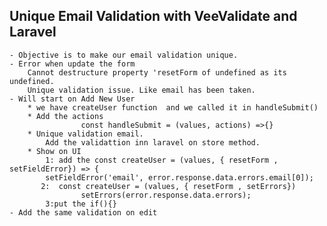 ## Unique Email Validation with VeeValidate and Laravel
    - Objective is to make our email validation unique.
    - Error when update the form
        Cannot destructure property 'resetForm of undefined as its undefined.
        Unique validation issue. Like email has been taken.
    - Will start on Add New User
        * we have createUser function  and we called it in handleSubmit()
        * Add the actions 
                    const handleSubmit = (values, actions) =>{}
        * Unique validation email.
            Add the validattion inn laravel on store method.
        * Show on UI
            1: add the const createUser = (values, { resetForm , setFieldError}) => {
            setFieldError('email', error.response.data.errors.email[0]);
           2:  const createUser = (values, { resetForm , setErrors}) 
                    setErrors(error.response.data.errors);  
            3:put the if(){}
    - Add the same validation on edit
